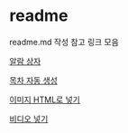 # readme
readme.md 작성 참고 링크 모음

[알람 상자](https://stackoverflow.com/questions/58737436/how-to-create-a-good-looking-notification-or-warning-box-in-github-flavoured-mar)

[목차 자동 생성](https://stackoverflow.com/questions/18244417/how-do-i-create-some-kind-of-table-of-content-in-github-wiki?noredirect=1&lq=1)

[이미지 HTML로 넣기](https://stackoverflow.com/questions/24383700/resize-image-in-the-wiki-of-github-using-markdown?rq=1)

[비디오 넣기](https://www.youtube.com/watch?v=G3Cytlicv8Y)
